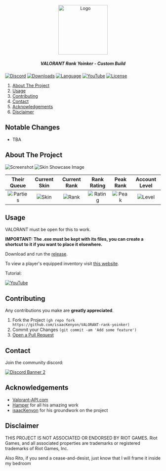 <p align="center">
    <a href="https://github.com/isaacKenyon/valorant-rank-yoinker/">
        <img src="assets/Logo.png" alt="Logo" width="160" height="160">
    </a>
<h5 align="center">VALORANT Rank Yoinker - Custom Build</h5>
</p>

[![Discord][discord-shield]][discord-url]
[![Downloads][downloads-shield]][downloads-url]
[![Language][language-shield]][language-url]
[![YouTube][youtube-shield]][youtube-url]
[![License][license-shield]][license-url]
     
 
  <ol>
    <li><a href="#about-the-project">About The Project</a></li>
    <li><a href="#usage">Usage</a></li>
    <li><a href="#contributing">Contributing</a></li>
    <li><a href="#contact">Contact</a></li>
    <li><a href="#acknowledgements">Acknowledgements</a></li>
    <li><a href="#disclaimer">Disclaimer</a></li>
  </ol>

## Notable Changes
 - TBA
    
## About The Project

 ![Screenshot](assets/Example.png)
 ![Skin Showcase Image](assets/SkinShowcase.png)

|Their Queue|Current Skin|Current Rank|Rank Rating|Peak Rank|Account Level|
|:---:|:---:|:---:|:---:|:---:|:---:|
|![Parties](assets/Party.png)|![Skin](assets/Skin.png)|![Rank](assets/Rank.png)|![Rating](assets/Rating.png)|![Peak](assets/PeakRank.png)|![Level](assets/Level.png)|
    

## Usage
    
 VALORANT must be open for this to work.
 
**IMPORTANT: The .exe must be kept with its files, you can create a shortcut to it if you want to place it elsewhere.**

Download and run the [release](https://github.com/RHQ-Rusty/vRY/releases/latest).

To view a player's equipped inventory visit [this website](https://vry.netlify.app/matchLoadouts).


Tutorial:
  
  [![YouTube][youtube-shield]][youtube-url]


## Contributing

 Any contributions you make are **greatly appreciated**.

 1. Fork the Project `(gh repo fork https://github.com/isaacKenyon/VALORANT-rank-yoinker)`
 2. Commit your Changes `(git commit -am 'Add some feature')`
 3. [Open a Pull Request](https://docs.github.com/en/pull-requests/collaborating-with-pull-requests/proposing-changes-to-your-work-with-pull-requests/creating-a-pull-request-from-a-fork)

 
## Contact 

 Join the community discord:         
 
[![Discord Banner 2][discord-banner]][discord-url]



## Acknowledgements

 - [Valorant-API.com](https://valorant-api.com/)
 - [Hamper](https://github.com/OwOHamper) for all his amazing work
 - [isaacKenyon](https://github.com/isaacKenyon) for his groundwork on the project

 
 
## Disclaimer

 THIS PROJECT IS NOT ASSOCIATED OR ENDORSED BY RIOT GAMES. Riot Games, and all associated properties are trademarks or registered trademarks of Riot Games, Inc.
    
 Also Rito, if you send a cease-and-desist, just know that I will frame it inside my bedroom
    


[discord-shield]: https://img.shields.io/discord/872101595037446144?color=7289da&label=Support&logo=discord&logoColor=7289da&style=for-the-badge
[discord-url]: https://discord.gg/HeTKed64Ka
[discord-banner]: https://discordapp.com/api/guilds/872101595037446144/widget.png?style=banner2

[downloads-shield]: https://img.shields.io/github/downloads/isaacKenyon/VALORANT-rank-yoinker/total?style=for-the-badge&logo=github
[downloads-url]: https://github.com/isaacKenyon/VALORANT-rank-yoinker/releases/latest

[language-shield]: https://img.shields.io/github/languages/top/isaacKenyon/Valorant-rank-yoinker?logo=python&logoColor=yellow&style=for-the-badge
[language-url]: https://www.python.org/

[youtube-shield]: https://img.shields.io/badge/YouTube-FF0000?style=for-the-badge&logo=youtube&logoColor=white
[youtube-url]: https://youtu.be/TSLRd8Y9PiE

[license-shield]: https://img.shields.io/github/license/isaacKenyon/valorant-rank-yoinker?style=for-the-badge
[license-url]: https://github.com/isaacKenyon/valorant-rank-yoinker/blob/main/LICENSE
